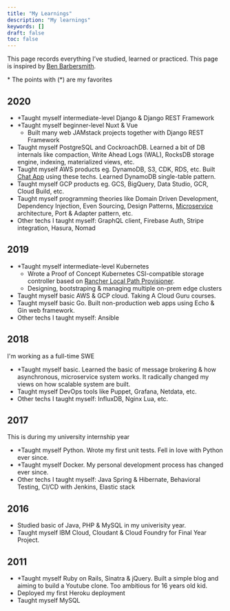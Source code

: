 ```yaml
---
title: "My Learnings"
description: "My learnings"
keywords: []
draft: false
toc: false
---
```


This page records everything I’ve studied, learned or practiced. This page is inspired by [Ben Barbersmith](https://www.barbersmith.com/notes/self-education/).

\* The points with (*) are my favorites

## 2020

- *Taught myself intermediate-level Django & Django REST Framework
- *Taught myself beginner-level Nuxt & Vue
  - Built many web JAMstack projects together with Django REST Framework
- Taught myself PostgreSQL and CockroachDB. Learned a bit of DB internals like compaction, Write Ahead Logs (WAL), RocksDB storage engine, indexing, materialized views, etc.
- Taught myself AWS products eg. DynamoDB, S3, CDK, RDS, etc. Built [Chat App](https://fadhil-blog.dev/projects/#chat-app---oct-2020) using these techs. Learned DynamoDB single-table pattern.
- Taught myself GCP products eg. GCS, BigQuery, Data Studio, GCR, Cloud Build, etc.
- Taught myself programming theories like Domain Driven Development, Dependency Injection, Even Sourcing, Design Patterns, [Microservice](https://microservices.io/) architecture, Port & Adapter pattern, etc.
- Other techs I taught myself: GraphQL client, Firebase Auth, Stripe integration, Hasura, Nomad

## 2019

- *Taught myself intermediate-level Kubernetes
  - Wrote a Proof of Concept Kubernetes CSI-compatible storage controller based on [Rancher Local Path Provisioner](https://fadhil-blog.dev/blog/rancher-local-path-provisioner/).
  - Designing, bootstraping & managing multiple on-prem edge clusters
- Taught myself basic AWS & GCP cloud. Taking A Cloud Guru courses.
- Taught myself basic Go. Built non-production web apps using Echo & Gin web framework.
- Other techs I taught myself: Ansible

## 2018

I'm working as a full-time SWE

- *Taught myself basic. Learned the basic of message brokering & how asynchronous, microservice system works. It radically changed my views on how scalable system are built.
- Taught myself DevOps tools like Puppet, Grafana, Netdata, etc.
- Other techs I taught myself: InfluxDB, Nginx Lua, etc.

## 2017

This is during my university internship year

- *Taught myself Python. Wrote my first unit tests. Fell in love with Python ever since.
- *Taught myself Docker. My personal development process has changed ever since.
- Other techs I taught myself: Java Spring & Hibernate, Behavioral Testing, CI/CD with Jenkins, Elastic stack

## 2016

- Studied basic of Java, PHP & MySQL in my univerisity year.
- Taught myself IBM Cloud, Cloudant & Cloud Foundry for Final Year Project.

## 2011

- *Taught myself Ruby on Rails, Sinatra & jQuery. Built a simple blog and aiming to build a Youtube clone. Too ambitious for 16 years old kid.
- Deployed my first Heroku deployment
- Taught myself MySQL
